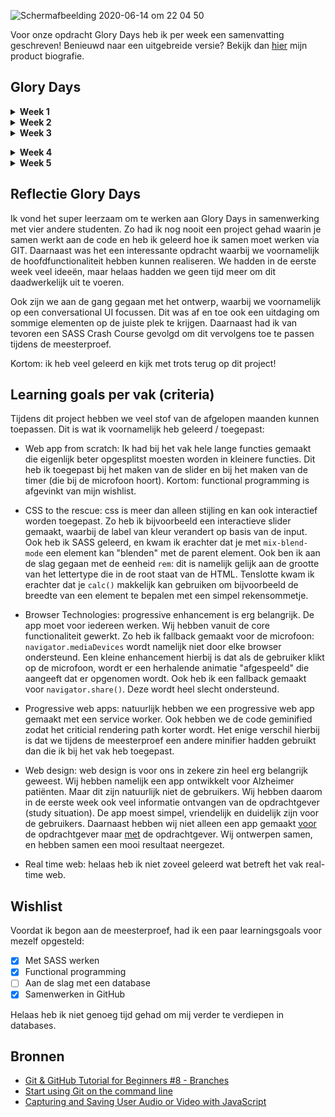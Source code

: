 ![Schermafbeelding 2020-06-14 om 22 04 50](https://user-images.githubusercontent.com/45489420/84602952-2274f980-ae8b-11ea-8d25-4f0100efaadc.png)

Voor onze opdracht Glory Days heb ik per week een samenvatting geschreven! Benieuwd naar een uitgebreide versie? Bekijk dan 
[hier](https://docs.google.com/document/d/1e8KzVPMDIAajii31_TKOLhqhy8-tFEEQpqsSTnobEUg/edit?usp=sharing) mijn product biografie.

## Glory Days

<details>
<summary> <b>Week 1</b> </summary>
<br>
De eerste week stond voor ons vooral in het teken van ontwerpen en het begrijpen van de (scope van de) opdracht. We hebben de debriefing geschreven en het eerste ontwerp gemaakt. We zijn ieder begonnen met schetsen en hebben hieruit de beste ontwerpkeuzes combineerd tot een prototype. Het is leuk om te zien hoe iedereen vanuit een ander perspectief naar de app kijkt! Ook als we feedback krijgen van de opdrachtgever, is het erg interessant om hun mening te horen. 

Ook hebben we natuurlijk een planning gemaakt door een project aan te maken op GitHub. Binnen dit project gebruiken we issues die we koppelen aan een lijst binnen het project! Ik wist zelf niet dat dit laatste kon.
</details>

<details>
<summary> <b>Week 2 </b></summary>
<br>
Vanaf deze week zijn we echt begonnen met het bouwen van de app. Voordat we begonnen met bouwen, heeft Marjolein ons uitgelegd hoe we het beste kunnen samenwerken binnen een repository op verschillende branches. Hierbij heeft ze ook uitgelegd hoe je te werk gaat op je terminal met Git! Erg leerzaam, maar ik heb er wel wat moeite mee aangezien het allemaal nieuwe dingen zijn. Daarom had ik nog even een tutorial gekeken waardoor ik het wat beter begreep.

Het is fijn om weer even aan de slag te gaan met alle stof die we geleerd hebben tijdens de minor. Ik merk dat er wat dingen waren weggezakt die nu weer naar boven komen. 

Ook zijn we bezig geweest met SASS voor CSS. Ik had hier al een Crash Course over geschreven voor de weekly geek, maar was ER in praktijk nog niet aan toegekomen. Fijn om te zien dat dit even makkelijk werkt in theorie als in praktijk!

Ook hebben we regels gemaakt over onze manier van coderen.. Denk aan het gebruiken van enkele of dubbele aanhalingtekens. Op advies tijdens de code reviews hebben we hiervoor ESLint gebruikt. Ik had hier nog nooit van gehoord! Maar op deze manier hanteren we "onze code syntax" als je gaat coderen. 

Tenslotte ben ik vrijdag aan de slag gegaan met een recorder. Ik heb eerst research gedaan en kwam erachter dat er een API is om media te streamen. Vervolgens heb ik een tutorial gevolgd waarbij je de user kan opnemen. Hierbij wordt de video én de audio gestreamd, opgenomen en opgeslagen. 

Kortom: een leerzame week!
</details>

<details>
<summary> <b>Week 3</b> </summary>
<br>
Deze week begon iets moeizamer: we hadden allemaal veel errors van de ESLint. Hier hebben we het over gehad en Marjolein heeft de regels aangepast zodat we minder errors hebben. 

We begonnen deze week op dinsdag en hebben eigenlijk t/m donderdag gecodeerd. Op technisch vlak zijn we opgeschoten: De Spotify API werkt en de conversational UI is ook af! 

Ik ben daarnaast verder gegaan met de microfoon recorder en heb de audio gescheiden van de video! Ik had de tutorial nog een keer bekeken waardoor ik de code beter begreep. Hierdoor ging het aanpassen van de code iets makkelijk (alhoewel het nogsteeds best complex is). Toen ik deze code wilde toevoegen aan ons prototype, deed de start button het echter niet direct: de button stond binnen een form waardoor het automatisch als submit-button werd gezien. Daardoor refreshde de pagina en deed de recorder het niet. Als je het attribuut `type` met de waarde `"button"` toevoegd, wordt het niet als een submit button gezien! Toen werkte het wel. Ook heb ik deze button aangepast naar een geanimeerde microfoon button gemaakt die goed aangeeft wanneer er gerecord wordt.

Ik had wel het idee dat er nog iets miste bij de voice recorder, dus ik heb nog een timer toegevoegd met JavaScript. Het viel mij op dat ik me hierbij wel een beetje kon focussen op Functional Programming: ik heb de functies opgesplitst en samengevoegd binnen één functie die wordt uitgevoerd als de gebruiker op de microfoon button klinkt.

Op donderdagavond hebben we nog de code van de conversational UI's samengevoegd met GIT. Hierbij heeft Marjolein me geholpen. We hebben in principe mijn branch gemerged naar de master branch. Er waren geen conflicten omdat ik alleen nieuwe code heb geschreven en geen code heb aangepast.

Op vrijdagochtend hebben we feedback van de opdrachtgever gekregen. Daarna hebben we allemaal op vraag van de opdrachtgever een UI design ontworpen en de beste ontwerpkeuzes eruit gehaald. Deze hebben we samengevoegd tot een clean digitaal prototype.

Tenslotte heb ik de Product Biografie weer bijgewerkt!</details>

<details>
<summary><b> Week 4</b> </summary>
<br>
In het begin van de week zijn we vooral bezig geweest met het verwerken van de feedback van afgelopen vrijdag. Zo heb ik samen met Marissa en Marjolein het complete design van onze app aangepast. Ook hebben we een beetje "gespeeld" met de typografieën en kleuren. 

Daarna zijn we vooral gaan coderen. Hierbij hebben we de schermen verdeeld. Ik heb hiervoor het overzicht herinneringen scherm gemaakt en het detailscherm waarbij een share button zit. Ook ben ik aan de slag gegaan met een slider, iets wat ik eigenlijk nog niet echt had gemaakt. Het was simpeler dan ik dacht, de slider kon gewoon gemaakt worden met HTML en CSS. Hierbij is het vooral belangrijk welke attributen je gebruikt en welke value je geeft.

Ook heb ik een design review gehad met Koop wat betreft de slider. Hij had nog wat tips over de interactie.

Tijdens het bouwen van de app vallen je natuurlijk ook weer details op, die ook moeten worden aangepast. Zo had ik eerst een gradient color met een opacity over een foto gedaan. Echter had dit nog een mooier effect als de foto zwart wit was. Het kwam erop neer dat je een filter over een gefilterde afbeelding doet. Maar hoe je doe je dit precies? Ik had een div element aangemaakt die als overlay werkte. Het is soms tijdens het coderen even puzzelen, maar er is bijna altijd wel een oplossing.

Tenslotte hebben we donderdagavond alles samengevoegd, zodat we vrijdagochtend een mooie prestatie konden laten zien aan onze opdrachtgever. Dit ging ons best goed af. Helaas wist ik nog niet alle GIT commands uit mijn hoofd, dus ik heb ondertussen wat aantekeningen gemaakt en in mijn notities gezet. 

Ook heb ik de tone of voice aangepast voor in onze app. Denk aan "je" i.p.v "u", of "speciaal voor Alex" i.p.v "suggesties".

Op vrijdagochtend hebben we ons prototype gepresenteerd, het zag er al als een geheel uit. Ik heb aantekeningen gemaakt tijdens onze feedbacksessie. Het begint al een geheel te worden en de opdrachtgever is erg positief over ons! 
</details>

<details>
  <summary><b> Week 5</b> </summary>
<br>
This is how you dropdown.
</details>



## Reflectie Glory Days
Ik vond het super leerzaam om te werken aan Glory Days in samenwerking met vier andere studenten. Zo had ik nog nooit een project gehad waarin je samen werkt aan de code en heb ik geleerd hoe ik samen moet werken via GIT. Daarnaast was het een interessante opdracht waarbij we voornamelijk de hoofdfunctionaliteit hebben kunnen realiseren. We hadden in de eerste week veel ideeën, maar helaas hadden we geen tijd meer om dit daadwerkelijk uit te voeren. 

Ook zijn we aan de gang gegaan met het ontwerp, waarbij we voornamelijk op een conversational UI focussen. Dit was af en toe ook een uitdaging om sommige elementen op de juiste plek te krijgen. Daarnaast had ik van tevoren een SASS Crash Course gevolgd om dit vervolgens toe te passen tijdens de meesterproef. 

Kortom: ik heb veel geleerd en kijk met trots terug op dit project!


## Learning goals per vak (criteria)
Tijdens dit project hebben we veel stof van de afgelopen maanden kunnen toepassen. Dit is wat ik voornamelijk heb geleerd / toegepast:
* Web app from scratch: Ik had bij het vak hele lange functies gemaakt die eigenlijk beter opgesplitst moesten worden in kleinere functies. Dit heb ik toegepast bij het maken van de slider en bij het maken van de timer (die bij de microfoon hoort). Kortom: functional programming is afgevinkt van mijn wishlist.

* CSS to the rescue: css is meer dan alleen stijling en kan ook interactief worden toegepast. Zo heb ik bijvoorbeeld een interactieve slider gemaakt, waarbij de label van kleur verandert op basis van de input. Ook heb ik SASS geleerd, en kwam ik erachter dat je met `mix-blend-mode` een element kan "blenden" met de parent element. Ook ben ik aan de slag gegaan met de eenheid `rem`: dit is namelijk gelijk aan de grootte van het lettertype die in de root staat van de HTML. Tenslotte kwam ik erachter dat je `calc()` makkelijk kan gebruiken om bijvoorbeeld de breedte van een element te bepalen met een simpel rekensommetje.

* Browser Technologies: progressive enhancement is erg belangrijk. De app moet voor iedereen werken. Wij hebben vanuit de core functionaliteit gewerkt. Zo heb ik fallback gemaakt voor de microfoon: `navigator.mediaDevices` wordt namelijk niet door elke browser ondersteund. Een kleine enhancement hierbij is dat als de gebruiker klikt op de microfoon, wordt er een herhalende animatie "afgespeeld" die aangeeft dat er opgenomen wordt. Ook heb ik een fallback gemaakt voor `navigator.share()`. Deze wordt heel slecht ondersteund.

* Progressive web apps: natuurlijk hebben we een progressive web app gemaakt met een service worker. Ook hebben we de code geminified zodat het criticial rendering path korter wordt. Het enige verschil hierbij is dat we tijdens de meesterproef een andere minifier hadden gebruikt dan die ik bij het vak heb toegepast.

* Web design: web design is voor ons in zekere zin heel erg belangrijk geweest. Wij hebben namelijk een app ontwikkelt voor Alzheimer patiënten. Maar dit zijn natuurlijk niet de gebruikers. Wij hebben daarom in de eerste week ook veel informatie ontvangen van de opdrachtgever (study situation). De app moest simpel, vriendelijk en duidelijk zijn voor de gebruikers. Daarnaast hebben wij niet alleen een app gemaakt <u>voor</u> de opdrachtgever maar <u>met</u> de opdrachtgever. Wij ontwerpen samen, en hebben samen een mooi resultaat neergezet.

* Real time web: helaas heb ik niet zoveel geleerd wat betreft het vak real-time web.


## Wishlist
Voordat ik begon aan de meesterproef, had ik een paar learningsgoals voor mezelf opgesteld:
- [x] Met SASS werken 
- [x] Functional programming
- [ ] Aan de slag met een database
- [x] Samenwerken in GitHub

Helaas heb ik niet genoeg tijd gehad om mij verder te verdiepen in databases. 


## Bronnen
* [Git & GitHub Tutorial for Beginners #8 - Branches](https://www.youtube.com/watch?v=QV0kVNvkMxc&amp=&index=8)
* [Start using Git on the command line](https://docs.gitlab.com/ee/gitlab-basics/start-using-git.html)
* [Capturing and Saving User Audio or Video with JavaScript](https://www.youtube.com/watch?v=K6L38xk2rkk)
